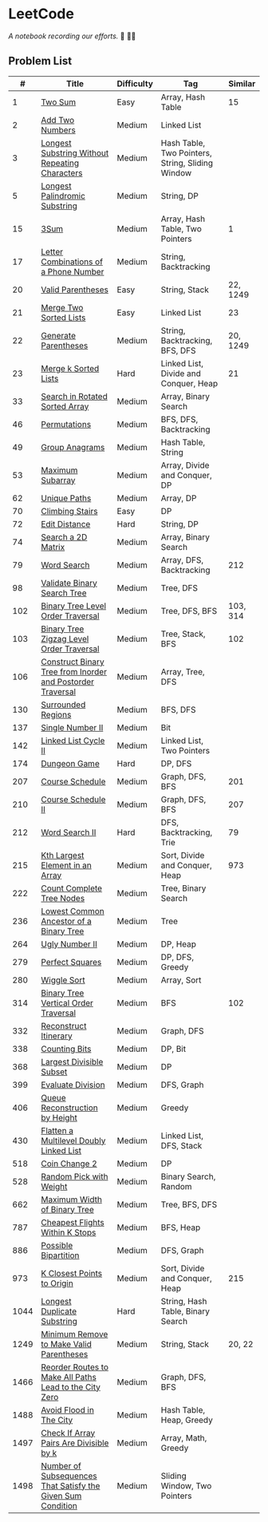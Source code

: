 # LeetCode

_A notebook recording our efforts._ :runner: :running_woman:

## Problem List

|  #  |   Title  | Difficulty | Tag | Similar
|-----|----------|------------|-----|--------
|1|[Two Sum](https://github.com/garyzccisme/leetcode/tree/master/solutions/0001.Two_Sum) | Easy | Array, Hash Table | 15 |
|2|[Add Two Numbers](https://github.com/garyzccisme/leetcode/tree/master/solutions/0002.Add_Two_Numbers) | Medium | Linked List |
|3|[Longest Substring Without Repeating Characters](https://github.com/garyzccisme/leetcode/tree/master/solutions/0003.Longest_Substring_Without_Repeating_Characters) | Medium | Hash Table, Two Pointers, String, Sliding Window
|5|[Longest Palindromic Substring](https://github.com/garyzccisme/leetcode/tree/master/solutions/0005.Longest_Palindromic_Substring) | Medium| String, DP | 
|15|[3Sum](https://github.com/garyzccisme/leetcode/tree/master/solutions/0015.3Sum) | Medium | Array, Hash Table, Two Pointers | 1 |
|17|[Letter Combinations of a Phone Number](https://github.com/garyzccisme/leetcode/tree/master/solutions/0017.Letter_Combinations_of_a_Phone_Number)| Medium | String, Backtracking |
|20|[Valid Parentheses](https://github.com/garyzccisme/leetcode/tree/master/solutions/0020.Valid_Parentheses) | Easy | String, Stack | 22, 1249
|21|[Merge Two Sorted Lists](https://github.com/garyzccisme/leetcode/tree/master/solutions/0021.Merge_Two_Sorted_Lists) | Easy | Linked List | 23
|22|[Generate Parentheses](https://github.com/garyzccisme/leetcode/tree/master/solutions/0022.Generate_Parentheses) | Medium | String, Backtracking, BFS, DFS | 20, 1249 |
|23|[Merge k Sorted Lists](https://leetcode.com/problems/merge-k-sorted-lists/) | Hard | Linked List, Divide and Conquer, Heap | 21
|33|[Search in Rotated Sorted Array](https://github.com/garyzccisme/leetcode/tree/master/solutions/0033.Search_in_Rotated_Sorted_Array) | Medium | Array, Binary Search
|46|[Permutations](https://github.com/garyzccisme/leetcode/tree/master/solutions/0046.Permutations) | Medium | BFS, DFS, Backtracking |
|49|[Group Anagrams](https://github.com/garyzccisme/leetcode/tree/master/solutions/0049.Group_Anagrams)| Medium | Hash Table, String |
|53|[Maximum Subarray](https://github.com/garyzccisme/leetcode/tree/master/solutions/0053.Maximum_Subarray) | Medium | Array, Divide and Conquer, DP
|62|[Unique Paths](https://github.com/garyzccisme/leetcode/tree/master/solutions/0062.Unique_Paths) | Medium | Array, DP
|70|[Climbing Stairs](https://github.com/garyzccisme/leetcode/tree/master/solutions/0070.Climbing_Stairs) | Easy | DP
|72|[Edit Distance](https://github.com/garyzccisme/leetcode/tree/master/solutions/0072.Edit_Distance) | Hard | String, DP |
|74|[Search a 2D Matrix](https://github.com/garyzccisme/leetcode/tree/master/solutions/0074.Search_a_2D_Matrix) | Medium | Array, Binary Search
|79|[Word Search](https://github.com/garyzccisme/leetcode/tree/master/solutions/0079.Word_Search) | Medium | Array, DFS, Backtracking | 212 |
|98|[Validate Binary Search Tree](https://github.com/garyzccisme/leetcode/tree/master/solutions/0098.Validate_Binary_Search_Tree) | Medium | Tree, DFS
|102|[Binary Tree Level Order Traversal](https://github.com/garyzccisme/leetcode/tree/master/solutions/0102.Binary_Tree_Level_Order_Traversal) | Medium | Tree, DFS, BFS | 103, 314
|103|[Binary Tree Zigzag Level Order Traversal](https://github.com/garyzccisme/leetcode/tree/master/solutions/0103.Binary_Tree_Zigzag_Level_Order_Traversal) | Medium | Tree, Stack, BFS |  102
|106|[Construct Binary Tree from Inorder and Postorder Traversal](https://github.com/garyzccisme/leetcode/tree/master/solutions/0106.Construct_Binary_Tree_from_Inorder_and_Postorder_Traversal) | Medium | Array, Tree, DFS | 
|130|[Surrounded Regions](https://github.com/garyzccisme/leetcode/tree/master/solutions/0130.Surrounded_Regions) | Medium | BFS, DFS | 
|137|[Single Number II](https://github.com/garyzccisme/leetcode/tree/master/solutions/0137.Single_Number_II) | Medium | Bit
|142|[Linked List Cycle II](https://github.com/garyzccisme/leetcode/tree/master/solutions/0142.Linked_List_Cycle_II) | Medium | Linked List, Two Pointers |
|174|[Dungeon Game](https://github.com/garyzccisme/leetcode/tree/master/solutions/0174.Dungeon_Game) | Hard | DP, DFS |
|207|[Course Schedule](https://github.com/garyzccisme/leetcode/tree/master/solutions/0207.Course_Schedule)| Medium | Graph, DFS, BFS | 201
|210|[Course Schedule II](https://github.com/garyzccisme/leetcode/tree/master/solutions/0210.Course_Schedule_II) | Medium | Graph, DFS, BFS | 207
|212|[Word Search II](https://github.com/garyzccisme/leetcode/tree/master/solutions/0212.Word_Search_II) | Hard | DFS, Backtracking, Trie | 79 |
|215|[Kth Largest Element in an Array](https://github.com/garyzccisme/leetcode/tree/master/solutions/0215.Kth_Largest_Element_in_an_Array) | Medium | Sort, Divide and Conquer, Heap | 973 |
|222|[Count Complete Tree Nodes](https://github.com/garyzccisme/leetcode/tree/master/solutions/0222.Count_Complete_Tree_Nodes) | Medium | Tree, Binary Search
|236|[Lowest Common Ancestor of a Binary Tree](https://github.com/garyzccisme/leetcode/tree/master/solutions/0236.Lowest_Common_Ancestor_of_a_Binary_Tree) | Medium | Tree
|264|[Ugly Number II](https://leetcode.com/problems/ugly-number-ii/) | Medium | DP, Heap | 
|279|[Perfect Squares](https://github.com/garyzccisme/leetcode/tree/master/solutions/0279.Perfect_Squares) | Medium | DP, DFS, Greedy
|280|[Wiggle Sort](https://github.com/garyzccisme/leetcode/tree/master/solutions/0280.Wiggle_Sort) | Medium | Array, Sort | 
|314|[Binary Tree Vertical Order Traversal](https://github.com/garyzccisme/leetcode/tree/master/solutions/0314.Binary_Tree_Vertical_Order_Traversal) | Medium | BFS | 102
|332|[Reconstruct Itinerary](https://github.com/garyzccisme/leetcode/tree/master/solutions/0332.Reconstruct_Itinerary) | Medium | Graph, DFS
|338|[Counting Bits](https://github.com/garyzccisme/leetcode/tree/master/solutions/0338.Couting_Bits)| Medium | DP, Bit |
|368|[Largest Divisible Subset](https://github.com/garyzccisme/leetcode/tree/master/solutions/0368.Largest_Divisible_Subset) | Medium | DP 
|399|[Evaluate Division](https://github.com/garyzccisme/leetcode/tree/master/solutions/0399.Evaluate_Division) | Medium | DFS, Graph 
|406|[Queue Reconstruction by Height](https://github.com/garyzccisme/leetcode/tree/master/solutions/0406.Queue_Reconstruction_by_Height) | Medium | Greedy
|430|[Flatten a Multilevel Doubly Linked List](https://github.com/garyzccisme/leetcode/tree/master/solutions/0430.Flatten_a_Multilevel_Doubly_Linked_List) | Medium | Linked List, DFS, Stack
|518|[Coin Change 2](https://github.com/garyzccisme/leetcode/tree/master/solutions/0518.Coin_Change_2) | Medium | DP | 
|528|[Random Pick with Weight](https://github.com/garyzccisme/leetcode/tree/master/solutions/0528.Random_Pick_with_Weight) | Medium | Binary Search, Random
|662|[Maximum Width of Binary Tree](https://github.com/garyzccisme/leetcode/tree/master/solutions/0662.Maximum_Width_of_Binary_Tree) | Medium | Tree, BFS, DFS |
|787|[Cheapest Flights Within K Stops](https://github.com/garyzccisme/leetcode/tree/master/solutions/0787.Cheapest_Flights_Within_K_Stops) | Medium | BFS, Heap
|886|[Possible Bipartition](https://github.com/garyzccisme/leetcode/tree/master/solutions/0886.Possible_Bipartition)| Medium | DFS, Graph |
|973|[K Closest Points to Origin](https://github.com/garyzccisme/leetcode/tree/master/solutions/0973.K_Closest_Points_to_Origin) | Medium | Sort, Divide and Conquer, Heap | 215 |
|1044|[Longest Duplicate Substring](https://github.com/garyzccisme/leetcode/tree/master/solutions/1044.Longest_Duplicate_Substring) | Hard | String, Hash Table, Binary Search
|1249|[Minimum Remove to Make Valid Parentheses](https://github.com/garyzccisme/leetcode/tree/master/solutions/1249.Minimum_Remove_to_Make_Valid_Parentheses) | Medium | String, Stack | 20, 22
|1466|[Reorder Routes to Make All Paths Lead to the City Zero](https://github.com/garyzccisme/leetcode/tree/master/solutions/1466.Reorder_Routes_to_Make_All_Paths_Lead_to_the_City_Zero) | Medium | Graph, DFS, BFS |
|1488|[Avoid Flood in The City](https://github.com/garyzccisme/leetcode/tree/master/solutions/1488.Avoid_Flood_in_The_City) | Medium | Hash Table, Heap, Greedy
|1497|[Check If Array Pairs Are Divisible by k](https://github.com/garyzccisme/leetcode/tree/master/solutions/1497.Check_If_Array_Pairs_Are_Divisible_by_k) | Medium | Array, Math, Greedy | 
|1498|[Number of Subsequences That Satisfy the Given Sum Condition](https://github.com/garyzccisme/leetcode/tree/master/solutions/1498.Number_of_Subsequences_That_Satisfy_the_Given_Sum_Condition) | Medium | Sliding Window, Two Pointers
